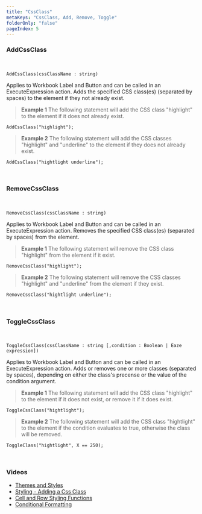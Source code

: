 ```yaml
---
title: "CssClass"
metaKeys: "CssClass, Add, Remove, Toggle"
folderOnly: "false"
pageIndex: 5
---
```


### AddCssClass

<br/>

```
AddCssClass(cssClassName : string)
```
Applies to Workbook Label and Button and can be called in an ExecuteExpression action.
Adds the specified CSS class(es) (separated by spaces) to the element if they not already exist. 
<br/>

>**Example 1**
>The following statement will add the CSS class "highlight" to the element if it does not already exist.
>
```
AddCssClass("highlight");
```
>
>**Example 2**
>The following statement will add the CSS classes "highlight" and "underline" to the element if they does not already exist.
>
```
AddCssClass("hightlight underline");
```

<br/>

### RemoveCssClass

<br/>

```
RemoveCssClass(cssClassName : string)
```

Applies to Workbook Label and Button and can be called in an ExecuteExpression action.
Removes the specified CSS class(es) (separated by spaces) from the element.
<br/>

>**Example 1**
>The following statement will remove the CSS class "highlight" from the element if it exist.
>
```
RemoveCssClass("highlight");
```
>
>**Example 2**
>The following statement will remove the CSS classes "highlight" and "underline" from the element if they exist.
>
```
RemoveCssClass("hightlight underline");
```

<br/>

### ToggleCssClass

<br/>

```
ToggleCssClass(cssClassName : string [,condition : Boolean | Eaze expression])
```

Applies to Workbook Label and Button and can be called in an ExecuteExpression action.
Adds or removes one or more classes (separated by spaces), depending on either the class's precense or the value of the condition argument.
<br/>

>**Example 1**
>The following statement will add the CSS class "highlight" to the element if it does not exist, or remove it if it does exist.
>
```
ToggleCssClass("hightlight");
```
>
>**Example 2**
>The following statement will add the CSS class "hightlight" to the element if the condition evaluates to true, otherwise the class will be removed.
>
```
ToggleClass("hightlight", X == 250);
```


<br/>

### Videos

* [Themes and Styles](../../../../videos/themesandstyles.md)
* [Styling - Adding a Css Class](https://profitbasedocs.blob.core.windows.net/videos/Styling%20-%20AddCssClass.mp4)
* [Cell and Row Styling Functions](https://profitbasedocs.blob.core.windows.net/videos/Worksheet%20-%20Cell%20and%20Row%20Styling%20Functions.mp4)
* [Conditional Formatting](https://profitbasedocs.blob.core.windows.net/videos/Worksheet%20-%20Conditional%20Formating.mp4)
